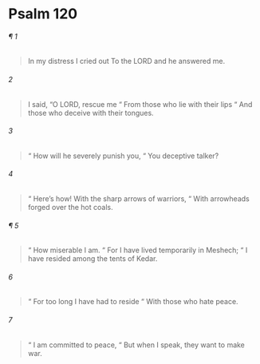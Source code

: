 # Psalm 120
###### ¶ 1
> In my distress I cried out
> To the LORD and he answered me.
###### 2
> I said, “O LORD, rescue me
>  “ From those who lie with their lips
>  “ And those who deceive with their tongues.
###### 3
>  “ How will he severely punish you,
>  “ You deceptive talker?
###### 4
>  “ Here’s how! With the sharp arrows of warriors,
>  “ With arrowheads forged over the hot coals.
###### ¶ 5
>  “ How miserable I am.
>  “ For I have lived temporarily in Meshech;
>  “ I have resided among the tents of Kedar.
###### 6
>  “ For too long I have had to reside
>  “ With those who hate peace.
###### 7
>  “ I am committed to peace,
>  “ But when I speak, they want to make war.
